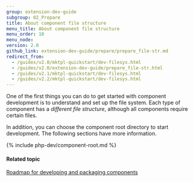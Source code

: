 ```yaml
---
group: extension-dev-guide
subgroup: 02_Prepare
title: About component file structure
menu_title: About component file structure
menu_order: 10
menu_node:
version: 2.0
github_link: extension-dev-guide/prepare/prepare_file-str.md
redirect_from:
  - /guides/v2.0/mktpl-quickstart/dev-filesys.html
  - /guides/v2.0/extension-dev-guide/prepare_file-str.html
  - /guides/v2.1/mktpl-quickstart/dev-filesys.html
  - /guides/v2.2/mktpl-quickstart/dev-filesys.html
---
```


One of the first things you can do to get started with component development is to understand and set up the file system. Each type of component has a *different file structure*, although all components require certain files.

In addition, you can choose the component root directory to start development. The following sections have more information.

{% include php-dev/component-root.md %}

#### Related topic
<a href="{{ page.baseurl }}/extension-dev-guide/prepare/dev-summary.html">Roadmap for developing and packaging components</a>
